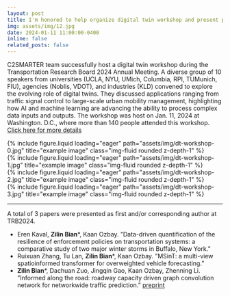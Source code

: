 ```yaml
---
layout: post
title: I'm honored to help organize digital twin workshop and present papers at TRB 2024 in Washington. D.C.
img: assets/img/12.jpg
date: 2024-01-11 11:00:00-0400
inline: false
related_posts: false
---
```

C2SMARTER team successfully host a digital twin workshop during the Transportation Research Board 2024 Annual Meeting. A diverse group of 10 speakers from universities (UCLA, NYU, UMich, Columbia, RPI, TUMunich, FIU), agencies (Noblis, VDOT), and industries (KLD) convened to explore the evolving role of digital twins. They discussed applications ranging from traffic signal control to large-scale urban mobility management, highlighting how AI and machine learning are advancing the ability to process complex data inputs and outputs.
The workshop was host on Jan. 11, 2024 at Washington. D.C., where more than 140 people attended this workshop. [Click here for more details](https://c2smarter.engineering.nyu.edu/digital-twin-workshop-trb-2024/)

<div class="row">
    <div class="col-sm mt-3 mt-md-0">
        {% include figure.liquid loading="eager" path="assets/img/dt-workshop-0.jpg" title="example image" class="img-fluid rounded z-depth-1" %}
    </div>
    <div class="col-sm mt-3 mt-md-0">
        {% include figure.liquid loading="eager" path="assets/img/dt-workshop-1.jpg" title="example image" class="img-fluid rounded z-depth-1" %}
    </div>
    <div class="col-sm mt-3 mt-md-0">
        {% include figure.liquid loading="eager" path="assets/img/dt-workshop-2.jpg" title="example image" class="img-fluid rounded z-depth-1" %}
    </div>
    <div class="col-sm mt-3 mt-md-0">
        {% include figure.liquid loading="eager" path="assets/img/dt-workshop-3.jpg" title="example image" class="img-fluid rounded z-depth-1" %}
    </div>
</div>

---
A total of 3 papers were presented as first and/or corresponding author at TRB2024.
- Eren Kaval, **Zilin Bian***, Kaan Ozbay. ”Data-driven quantification of the resilience of enforcement policies on transportation systems: a comparative study of two major winter storms in Buffalo, New York.”
- Ruixuan Zhang, Tu Lan, **Zilin Bian***, Kaan Ozbay. ”MSinT: a multi-view spatioinformed transformer for overweighted vehicle forecasting.”
- **Zilin Bian***, Dachuan Zuo, Jingqin Gao, Kaan Ozbay, Zhenning Li. ”Informed along the road: roadway capacity driven graph convolution network for networkwide traffic prediction.” [preprint](https://arxiv.org/abs/2406.13057)

